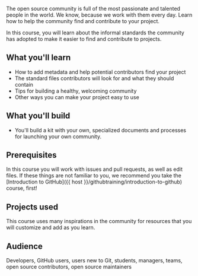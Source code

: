 The open source community is full of the most passionate and talented people in the world. We know, because we work with them every day. Learn how to help the community find and contribute to your project.

In this course, you will learn about the informal standards the community has adopted to make it easier to find and contribute to projects.

## What you'll learn

- How to add metadata and help potential contributors find your project
- The standard files contributors will look for and what they should contain
- Tips for building a healthy, welcoming community
- Other ways you can make your project easy to use

## What you'll build

- You'll build a kit with your own, specialized documents and processes for launching your own community.

## Prerequisites

In this course you will work with issues and pull requests, as well as edit files. If these things are not familiar to you, we recommend you take the [Introduction to GitHub]({{ host }}/githubtraining/introduction-to-github) course, first!

## Projects used

This course uses many inspirations in the community for resources that you will customize and add as you learn.

## Audience

Developers, GitHub users, users new to Git, students, managers, teams, open source contributors, open source maintainers
